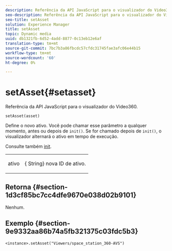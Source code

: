 ```yaml
---
description: Referência da API JavaScript para o visualizador do Video360.
seo-description: Referência da API JavaScript para o visualizador do Video360.
seo-title: setAsset
solution: Experience Manager
title: setAsset
topic: Dynamic media
uuid: db1321fb-6d52-4add-8877-0c13eb12e6af
translation-type: tm+mt
source-git-commit: 7bc7b3a86fbcdc57cfdc31745fae3afc06e44b15
workflow-type: tm+mt
source-wordcount: '60'
ht-degree: 0%

---
```



# setAsset{#setasset}

Referência da API JavaScript para o visualizador do Video360.

`setAsset(asset)`

Define o novo ativo. Você pode chamar esse parâmetro a qualquer momento, antes ou depois de `init()`. Se for chamado depois de `init()`, o visualizador alternará o ativo em tempo de execução.

Consulte também [init](../../../c-html5-aem-asset-viewers/c-html5-aem-video360/c-html5-aem-video360-javascriptapiref/r-html5-aem-video360-javascriptapiref-init.md#reference-aee94dd92a28410784f7a1792e28683b).

<table id="table_896DFF34A68A403DB93A6D597461A573"> 
 <tbody> 
  <tr> 
   <td colname="col1"> <p> <span class="codeph"> ativo  </span> </p> </td> 
   <td colname="col2"> <p>{<span class="codeph"> String</span>} nova ID de ativo. </p> </td> 
  </tr> 
 </tbody> 
</table>

## Retorna {#section-1d3cf85bc7cc4dfe9670e038d02b9101}

Nenhum.

## Exemplo {#section-9e9332aa86b74a5fb321375c03fdc5b3}

```
<instance>.setAsset("Viewers/space_station_360-AVS")
```

